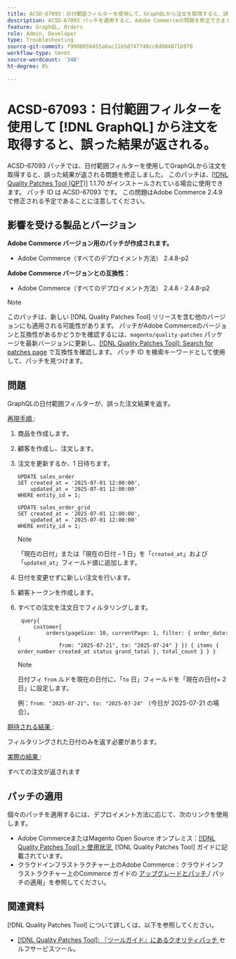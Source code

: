 ```yaml
---
title: ACSD-67093：日付範囲フィルターを使用して、GraphQLから注文を取得すると、誤った結果が返される
description: ACSD-67093 パッチを適用すると、Adobe Commerceの問題を修正できます。この問題では、日付範囲フィルターを使用してGraphQLから注文を取得すると、誤った結果が返されます。
feature: GraphQL, Orders
role: Admin, Developer
type: Troubleshooting
source-git-commit: f990805b455a6ac11b5d747748cc8d804071b970
workflow-type: tm+mt
source-wordcount: '348'
ht-degree: 0%

---
```


# ACSD-67093：日付範囲フィルターを使用して [!DNL GraphQL] から注文を取得すると、誤った結果が返される。

ACSD-67093 パッチでは、日付範囲フィルターを使用してGraphQLから注文を取得すると、誤った結果が返される問題を修正しました。 このパッチは、[[!DNL Quality Patches Tool (QPT)]](/help/tools/quality-patches-tool/quality-patches-tool-to-self-serve-quality-patches.md) 1.1.70 がインストールされている場合に使用できます。 パッチ ID は ACSD-67093 です。 この問題はAdobe Commerce 2.4.9 で修正される予定であることに注意してください。

## 影響を受ける製品とバージョン

**Adobe Commerce バージョン用のパッチが作成されます。**

* Adobe Commerce（すべてのデプロイメント方法） 2.4.8-p2

**Adobe Commerce バージョンとの互換性：**

* Adobe Commerce（すべてのデプロイメント方法） 2.4.8 - 2.4.8-p2

>[!NOTE]
>
>このパッチは、新しい [!DNL Quality Patches Tool] リリースを含む他のバージョンにも適用される可能性があります。 パッチがAdobe Commerceのバージョンと互換性があるかどうかを確認するには、`magento/quality-patches` パッケージを最新バージョンに更新し、[[!DNL Quality Patches Tool]: Search for patches page](https://experienceleague.adobe.com/tools/commerce-quality-patches/index.html) で互換性を確認します。 パッチ ID を検索キーワードとして使用して、パッチを見つけます。

## 問題

GraphQLの日付範囲フィルターが、誤った注文結果を返す。

<u> 再現手順 </u>:

1. 商品を作成します。
1. 顧客を作成し、注文します。
1. 注文を更新するか、1 日待ちます。

   ```
   UPDATE sales_order
   SET created_at = '2025-07-01 12:00:00',
       updated_at = '2025-07-01 12:00:00'
   WHERE entity_id = 1;
   
   UPDATE sales_order_grid
   SET created_at = '2025-07-01 12:00:00',
       updated_at = '2025-07-01 12:00:00'
   WHERE entity_id = 1;
   ```

   >[!NOTE]
   >
   >「現在の日付」または「現在の日付 – 1 日」を「`created_at`」および「`updated_at`」フィールド値に追加します。

1. 日付を変更せずに新しい注文を行います。
1. 顧客トークンを作成します。
1. すべての注文を注文日でフィルタリングします。

   ```
    query{
        customer{
            orders(pageSize: 10, currentPage: 1, filter: { order_date: {
                from: "2025-07-21", to: "2025-07-24" } }) { items { order_number created_at status grand_total }, total_count } } }
   ```

   >[!NOTE]
   > 日付フィ `from` ルドを現在の日付に、「`to` 日」フィールドを「現在の日付+ 2 日」に設定します。
   >
   > 例：`from: "2025-07-21"`、`to: "2025-07-24"` （今日が 2025-07-21 の場合）。

<u> 期待される結果 </u>:

フィルタリングされた日付のみを返す必要があります。

<u> 実際の結果 </u>:

すべての注文が返されます

## パッチの適用

個々のパッチを適用するには、デプロイメント方法に応じて、次のリンクを使用します。

* Adobe CommerceまたはMagento Open Source オンプレミス：[[!DNL Quality Patches Tool] > 使用状況 &#x200B;](/help/tools/quality-patches-tool/usage.md) [!DNL Quality Patches Tool] ガイドに記載されています。
* クラウドインフラストラクチャー上のAdobe Commerce：クラウドインフラストラクチャー上のCommerce ガイドの [&#x200B; アップグレードとパッチ &#x200B;](https://experienceleague.adobe.com/docs/commerce-cloud-service/user-guide/develop/upgrade/apply-patches.html)/ パッチの適用」を参照してください。

## 関連資料

[!DNL Quality Patches Tool] について詳しくは、以下を参照してください。

* [[!DNL Quality Patches Tool]: 『ツールガイド』にあるクオリティパッチ &#x200B;](/help/tools/quality-patches-tool/quality-patches-tool-to-self-serve-quality-patches.md) セルフサービスツール。

